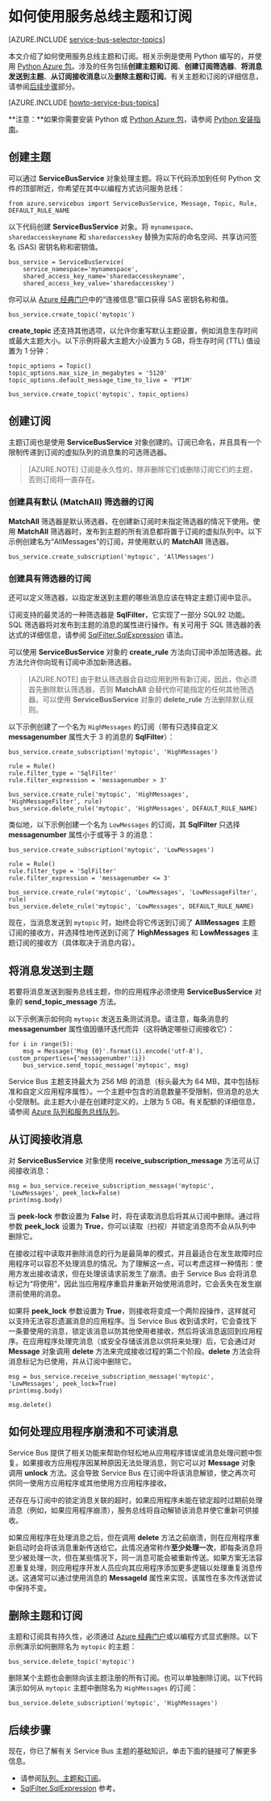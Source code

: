 ﻿<properties 
	pageTitle="如何通过 Python 使用服务总线主题 | Azure" 
	description="了解如何使用 Python 中的 Azure 服务总线主题和订阅" 
	services="service-bus" 
	documentationCenter="python" 
	authors="sethmanheim" 
	manager="timlt" 
	editor=""/>

<tags 
	ms.service="service-bus" 
	ms.date="10/08/2015" 
	wacn.date="01/14/2016"/>

# 如何使用服务总线主题和订阅

[AZURE.INCLUDE [service-bus-selector-topics](../includes/service-bus-selector-topics.md)]

本文介绍了如何使用服务总线主题和订阅。相关示例是使用 Python 编写的，并使用 [Python Azure 包][]。涉及的任务包括**创建主题和订阅**、**创建订阅筛选器**、**将消息发送到主题**、**从订阅接收消息**以及**删除主题和订阅**。有关主题和订阅的详细信息，请参阅[后续步骤](#next-steps)部分。

[AZURE.INCLUDE [howto-service-bus-topics](../includes/howto-service-bus-topics.md)]

**注意：**如果你需要安装 Python 或 [Python Azure 包][]，请参阅 [Python 安装指南](/documentation/articles/python-how-to-install)。

## 创建主题

可以通过 **ServiceBusService** 对象处理主题。将以下代码添加到任何 Python 文件的顶部附近，你希望在其中以编程方式访问服务总线：

```
from azure.servicebus import ServiceBusService, Message, Topic, Rule, DEFAULT_RULE_NAME
```

以下代码创建 **ServiceBusService** 对象。将 `mynamespace`、`sharedaccesskeyname` 和 `sharedaccesskey` 替换为实际的命名空间、共享访问签名 (SAS) 密钥名称和密钥值。

```
bus_service = ServiceBusService(
	service_namespace='mynamespace',
	shared_access_key_name='sharedaccesskeyname',
	shared_access_key_value='sharedaccesskey')
```

你可以从 [Azure 经典门户][]中的“连接信息”窗口获得 SAS 密钥名称和值。

```
bus_service.create_topic('mytopic')
```

**create\_topic** 还支持其他选项，以允许你重写默认主题设置，例如消息生存时间或最大主题大小。以下示例将最大主题大小设置为 5 GB，将生存时间 (TTL) 值设置为 1 分钟：

```
topic_options = Topic()
topic_options.max_size_in_megabytes = '5120'
topic_options.default_message_time_to_live = 'PT1M'

bus_service.create_topic('mytopic', topic_options)
```

## 创建订阅

主题订阅也是使用 **ServiceBusService** 对象创建的。订阅已命名，并且具有一个限制传递到订阅的虚拟队列的消息集的可选筛选器。

> [AZURE.NOTE] 订阅是永久性的，除非删除它们或删除订阅它们的主题，否则订阅将一直存在。

### 创建具有默认 (MatchAll) 筛选器的订阅

**MatchAll** 筛选器是默认筛选器，在创建新订阅时未指定筛选器的情况下使用。使用 **MatchAll** 筛选器时，发布到主题的所有消息都将置于订阅的虚拟队列中。以下示例创建名为“AllMessages”的订阅，并使用默认的 **MatchAll** 筛选器。

```
bus_service.create_subscription('mytopic', 'AllMessages')
```

### 创建具有筛选器的订阅

还可以定义筛选器，以指定发送到主题的哪些消息应该在特定主题订阅中显示。

订阅支持的最灵活的一种筛选器是 **SqlFilter**，它实现了一部分 SQL92 功能。SQL 筛选器将对发布到主题的消息的属性进行操作。有关可用于 SQL 筛选器的表达式的详细信息，请参阅 [SqlFilter.SqlExpression][] 语法。

可以使用 **ServiceBusService** 对象的 **create\_rule** 方法向订阅中添加筛选器。此方法允许你向现有订阅中添加新筛选器。

> [AZURE.NOTE] 由于默认筛选器会自动应用到所有新订阅，因此，你必须首先删除默认筛选器，否则 **MatchAll** 会替代你可能指定的任何其他筛选器。可以使用 **ServiceBusService** 对象的 **delete\_rule** 方法删除默认规则。

以下示例创建了一个名为 `HighMessages` 的订阅（带有只选择自定义 **messagenumber** 属性大于 3 的消息的 **SqlFilter**）：

```
bus_service.create_subscription('mytopic', 'HighMessages')

rule = Rule()
rule.filter_type = 'SqlFilter'
rule.filter_expression = 'messagenumber > 3'

bus_service.create_rule('mytopic', 'HighMessages', 'HighMessageFilter', rule)
bus_service.delete_rule('mytopic', 'HighMessages', DEFAULT_RULE_NAME)
```

类似地，以下示例创建一个名为 `LowMessages` 的订阅，其 **SqlFilter** 只选择 **messagenumber** 属性小于或等于 3 的消息：

```
bus_service.create_subscription('mytopic', 'LowMessages')

rule = Rule()
rule.filter_type = 'SqlFilter'
rule.filter_expression = 'messagenumber <= 3'

bus_service.create_rule('mytopic', 'LowMessages', 'LowMessageFilter', rule)
bus_service.delete_rule('mytopic', 'LowMessages', DEFAULT_RULE_NAME)
```

现在，当消息发送到 `mytopic` 时，始终会将它传送到订阅了 **AllMessages** 主题订阅的接收方，并选择性地传送到订阅了 **HighMessages** 和 **LowMessages** 主题订阅的接收方（具体取决于消息内容）。

## 将消息发送到主题

若要将消息发送到服务总线主题，你的应用程序必须使用 **ServiceBusService** 对象的 **send\_topic\_message** 方法。

以下示例演示如何向 `mytopic` 发送五条测试消息。请注意，每条消息的 **messagenumber** 属性值因循环迭代而异（这将确定哪些订阅接收它）：

```
for i in range(5):
	msg = Message('Msg {0}'.format(i).encode('utf-8'), custom_properties={'messagenumber':i})
	bus_service.send_topic_message('mytopic', msg)
```

Service Bus 主题支持最大为 256 MB 的消息（标头最大为 64 MB，其中包括标准和自定义应用程序属性）。一个主题中包含的消息数量不受限制，但消息的总大小受限制。此主题大小是在创建时定义的，上限为 5 GB。有关配额的详细信息，请参阅 [Azure 队列和服务总线队列][]。

## 从订阅接收消息

对 **ServiceBusService** 对象使用 **receive\_subscription\_message** 方法可从订阅接收消息：

```
msg = bus_service.receive_subscription_message('mytopic', 'LowMessages', peek_lock=False)
print(msg.body)
```

当 **peek‑lock** 参数设置为 **False** 时，将在读取消息后将其从订阅中删除。通过将参数 **peek\_lock** 设置为 **True**，你可以读取（扫视）并锁定消息而不会从队列中删除它。

在接收过程中读取并删除消息的行为是最简单的模式，并且最适合在发生故障时应用程序可以容忍不处理消息的情况。为了理解这一点，可以考虑这样一种情形：使用方发出接收请求，但在处理该请求前发生了崩溃。由于 Service Bus 会将消息标记为“将使用”，因此当应用程序重启并重新开始使用消息时，它会丢失在发生崩溃前使用的消息。

如果将 **peek\_lock** 参数设置为 **True**，则接收将变成一个两阶段操作，这样就可以支持无法容忍遗漏消息的应用程序。当 Service Bus 收到请求时，它会查找下一条要使用的消息，锁定该消息以防其他使用者接收，然后将该消息返回到应用程序。在应用程序处理完消息（或安全存储该消息以供将来处理）后，它会通过对 **Message** 对象调用 **delete** 方法来完成接收过程的第二个阶段。**delete** 方法会将消息标记为已使用，并从订阅中删除它。

```
msg = bus_service.receive_subscription_message('mytopic', 'LowMessages', peek_lock=True)
print(msg.body)

msg.delete()
```

## 如何处理应用程序崩溃和不可读消息

Service Bus 提供了相关功能来帮助你轻松地从应用程序错误或消息处理问题中恢复。如果接收方应用程序因某种原因无法处理消息，则它可以对 **Message** 对象调用 **unlock** 方法。这会导致 Service Bus 在订阅中将该消息解锁，使之再次可供同一使用方应用程序或其他使用方应用程序接收。

还存在与订阅中的锁定消息关联的超时，如果应用程序未能在锁定超时过期前处理消息（例如，如果应用程序崩溃），服务总线将自动解锁该消息并使它重新可供接收。

如果应用程序在处理消息之后，但在调用 **delete** 方法之前崩溃，则在应用程序重新启动时会将该消息重新传送给它。此情况通常称作**至少处理一次**，即每条消息将至少被处理一次，但在某些情况下，同一消息可能会被重新传送。如果方案无法容忍重复处理，则应用程序开发人员应向其应用程序添加更多逻辑以处理重复消息传送。这通常可以通过使用消息的 **MessageId** 属性来实现，该属性在多次传送尝试中保持不变。

## 删除主题和订阅

主题和订阅具有持久性，必须通过 [Azure 经典门户][]或以编程方式显式删除。以下示例演示如何删除名为 `mytopic` 的主题：

```
bus_service.delete_topic('mytopic')
```

删除某个主题也会删除向该主题注册的所有订阅。也可以单独删除订阅。以下代码演示如何从 `mytopic` 主题中删除名为 `HighMessages` 的订阅：

```
bus_service.delete_subscription('mytopic', 'HighMessages')
```

## 后续步骤

现在，你已了解有关 Service Bus 主题的基础知识，单击下面的链接可了解更多信息。

-   请参阅[队列、主题和订阅][]。
-   [SqlFilter.SqlExpression][] 参考。

[Azure 经典门户]: http://manage.windowsazure.cn
[Python Azure 包]: https://pypi.python.org/pypi/azure
[队列、主题和订阅]: /documentation/articles/service-bus-queues-topics-subscriptions
[SqlFilter.SqlExpression]: https://msdn.microsoft.com/zh-cn/library/azure/microsoft.servicebus.messaging.sqlfilter.sqlexpression.aspx
[Azure 队列和服务总线队列]: /documentation/articles/service-bus-azure-and-service-bus-queues-compared-contrasted/#capacity-and-quotas

<!---HONumber=Mooncake_0104_2016-->